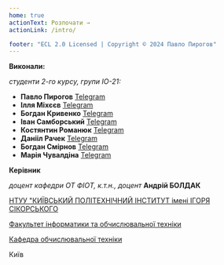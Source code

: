 ```yaml
---
home: true
actionText: Розпочати →
actionLink: /intro/

footer: "ECL 2.0 Licensed | Copyright © 2024 Павло Пирогов"
---
```



**Виконали:** 

*студенти 2-го курсу, групи ІО-21:*

- <span padding-right:5em></span> **Павло Пирогов** <a href="https://t.me/Stvake" target="_blank"> Telegram </a>  
- <span padding-right:5em></span> **Ілля Міхєєв** <a href="https://t.me/raylit1" target="_blank"> Telegram </a>  
- <span padding-right:5em></span> **Богдан Кривенко** <a href="https://t.me/IaBogdan" target="_blank"> Telegram </a>  
- <span padding-right:5em></span> **Іван Самборський** <a href="https://t.me/ivansamborskyy" target="_blank"> Telegram </a>  
- <span padding-right:5em></span> **Костянтин Романюк** <a href="https://t.me/Arthdc" target="_blank"> Telegram </a>  
- <span padding-right:5em></span> **Данііл Рачек** <a href="https://t.me/Ivpuvi" target="_blank"> Telegram </a>  
- <span padding-right:5em></span> **Богдан Смірнов** <a href="https://t.me/mrgumor" target="_blank"> Telegram </a>  
- <span padding-right:5em></span> **Марія Чувалдіна** <a href="https://t.me/butterfliema" target="_blank"> Telegram </a>

**Керівник**

*доцент кафедри ОТ ФІОТ, к.т.н., доцент*<span padding-right:5em></span> **Андрій БОЛДАК** 

[НТУУ "КИЇВСЬКИЙ ПОЛІТЕХНІЧНИЙ ІНСТИТУТ імені ІГОРЯ СІКОРСЬКОГО](https://kpi.ua/)

[Факультет інформатики та обчислювальної техніки](https://fiot.kpi.ua/)

[Кафедра обчислювальної техніки](https://comsys.kpi.ua/)

Київ
